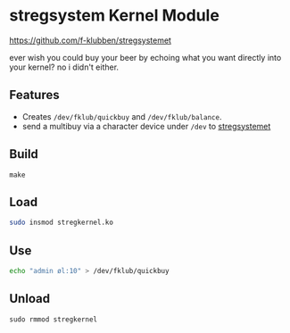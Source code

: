 
# stregsystem Kernel Module
https://github.com/f-klubben/stregsystemet

ever wish you could buy your beer by echoing what you want directly into your kernel? no i didn't either.

## Features
- Creates `/dev/fklub/quickbuy` and `/dev/fklub/balance`.
- send a multibuy via a character device under `/dev` to [stregsystemet](https://github.com/f-klubben/stregsystemet)

## Build
`make`

## Load
```sh
sudo insmod stregkernel.ko
```
## Use
```sh
echo "admin øl:10" > /dev/fklub/quickbuy
```
## Unload
`sudo rmmod stregkernel`
